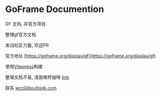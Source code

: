# GoFrame Documention

GF 文档, 非官方项目

整理gf官方文档

发动社区力量, 欢迎PR

官方地址 [https://goframe.org/display/gf](https://goframe.org/display/gf)

使用[Vitepress](https://vitepress.vuejs.org/ "Viteoress")构建

整理文档不易, 请我喝杯咖啡 [link](https://afdian.net/a/wcz0_)

联系 [wcz0@outlook.com](mailto:wcz0@outlook.com "联系我")
